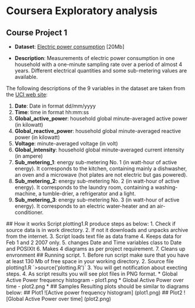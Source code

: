 # Coursera Exploratory analysis
## Course Project 1

* <b>Dataset</b>: <a href="https://d396qusza40orc.cloudfront.net/exdata%2Fdata%2Fhousehold_power_consumption.zip">Electric power consumption</a> [20Mb]

* <b>Description</b>: Measurements of electric power consumption in
one household with a one-minute sampling rate over a period of almost
4 years. Different electrical quantities and some sub-metering values
are available.


The following descriptions of the 9 variables in the dataset are taken
from
the <a href="https://archive.ics.uci.edu/ml/datasets/Individual+household+electric+power+consumption">UCI
web site</a>:

<ol>
<li><b>Date</b>: Date in format dd/mm/yyyy </li>
<li><b>Time</b>: time in format hh:mm:ss </li>
<li><b>Global_active_power</b>: household global minute-averaged active power (in kilowatt) </li>
<li><b>Global_reactive_power</b>: household global minute-averaged reactive power (in kilowatt) </li>
<li><b>Voltage</b>: minute-averaged voltage (in volt) </li>
<li><b>Global_intensity</b>: household global minute-averaged current intensity (in ampere) </li>
<li><b>Sub_metering_1</b>: energy sub-metering No. 1 (in watt-hour of active energy). It corresponds to the kitchen, containing mainly a dishwasher, an oven and a microwave (hot plates are not electric but gas powered). </li>
<li><b>Sub_metering_2</b>: energy sub-metering No. 2 (in watt-hour of active energy). It corresponds to the laundry room, containing a washing-machine, a tumble-drier, a refrigerator and a light. </li>
<li><b>Sub_metering_3</b>: energy sub-metering No. 3 (in watt-hour of active energy). It corresponds to an electric water-heater and an air-conditioner.</li>
</ol>
## How it works
 Script plotting1.R  produce steps as below:
  1. Check if source data is in work directory.
  2. If not it downloads and unpacks archive from the internet.
  3. Script loads text file as data frame
  4. Keeps data for Feb 1 and 2 2007 only.
  5. changes Date and Time variables class to Date and POSIXlt
  6. Makes 4 diagrams as per project requirement.
  7. Cleans up envronment
## Running script.
1. Before run script make sure that you have at least 130 Mb of free space in your working directory.
2. Source file plotting1.R 
   `>source('plotting.R')`
3. You will get notification about execting steps. 
4. As script results you will see plot files in PNG format.
   * Global Active Power frequency histogram - plot1.png
   * Global Active Power over time - plot2.png
   * 
## Samples
 Resulting plots should be similar to diagrams below:
## Plot1 
  ![Active power frequency histogram] (plot1.png)
## Plot2
  ![Global Active Power over time] (plot2.png)
